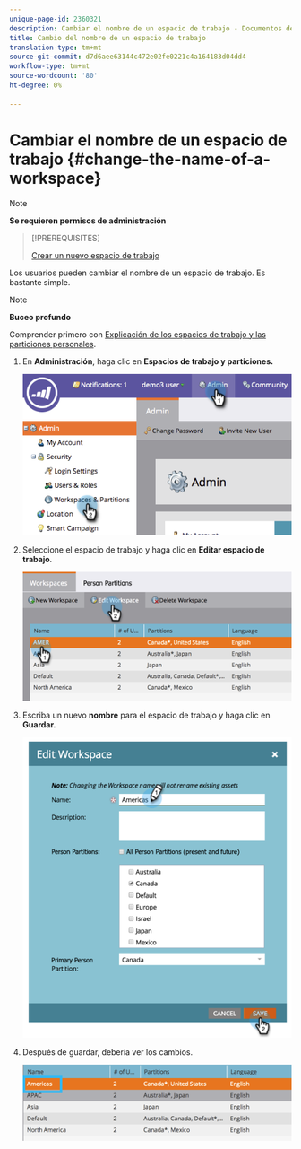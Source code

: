 ```yaml
---
unique-page-id: 2360321
description: Cambiar el nombre de un espacio de trabajo - Documentos de marketing - Documentación del producto
title: Cambio del nombre de un espacio de trabajo
translation-type: tm+mt
source-git-commit: d7d6aee63144c472e02fe0221c4a164183d04dd4
workflow-type: tm+mt
source-wordcount: '80'
ht-degree: 0%

---
```



# Cambiar el nombre de un espacio de trabajo {#change-the-name-of-a-workspace}

>[!NOTE]
>
>**Se requieren permisos de administración**

>[!PREREQUISITES]
>
>[Crear un nuevo espacio de trabajo](create-a-new-workspace.md)

Los usuarios pueden cambiar el nombre de un espacio de trabajo. Es bastante simple.

>[!NOTE]
>
>**Buceo profundo**
>
>Comprender primero con [Explicación de los espacios de trabajo y las particiones personales](understanding-workspaces-and-person-partitions.md).

1. En **Administración**, haga clic en **Espacios de trabajo y particiones.**

   ![](assets/image2014-9-17-11-3a8-3a28.png)

1. Seleccione el espacio de trabajo y haga clic en **Editar espacio de trabajo**.

   ![](assets/two-4.png)

1. Escriba un nuevo **nombre** para el espacio de trabajo y haga clic en **Guardar.**

   ![](assets/three-4.png)

1. Después de guardar, debería ver los cambios.

   ![](assets/image2014-9-17-11-3a9-3a9.png)

